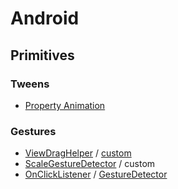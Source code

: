 # Android

## Primitives

### Tweens

- [Property Animation](http://developer.android.com/guide/topics/graphics/prop-animation.html)

### Gestures

- [ViewDragHelper](https://developer.android.com/reference/android/support/v4/widget/ViewDragHelper.html) / [custom](http://developer.android.com/training/gestures/scale.html#drag)
- [ScaleGestureDetector](http://developer.android.com/training/gestures/scale.html#scale) / custom
- [OnClickListener](http://developer.android.com/reference/android/view/View.OnClickListener.html) / [GestureDetector](http://developer.android.com/training/gestures/detector.html#detect)


